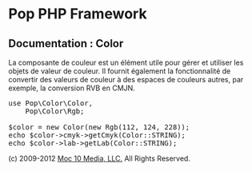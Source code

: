 Pop PHP Framework
=================

Documentation : Color
---------------------

La composante de couleur est un élément utile pour gérer et utiliser les objets de valeur de couleur. Il fournit également la fonctionnalité de convertir des valeurs de couleur à des espaces de couleurs autres, par exemple, la conversion RVB en CMJN.


<pre>
use Pop\Color\Color,
    Pop\Color\Rgb;

$color = new Color(new Rgb(112, 124, 228));
echo $color->cmyk->getCmyk(Color::STRING);
echo $color->lab->getLab(Color::STRING);
</pre>

(c) 2009-2012 [Moc 10 Media, LLC.](http://www.moc10media.com) All Rights Reserved.
